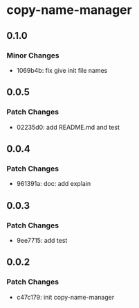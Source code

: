 # copy-name-manager

## 0.1.0

### Minor Changes

- 1069b4b: fix give init file names

## 0.0.5

### Patch Changes

- 02235d0: add README.md and test

## 0.0.4

### Patch Changes

- 961391a: doc: add explain

## 0.0.3

### Patch Changes

- 9ee7715: add test

## 0.0.2

### Patch Changes

- c47c179: init copy-name-manager
